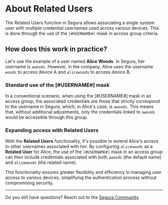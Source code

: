 # About Related Users

The Related Users function in Segura allows associating a single system user with multiple credential usernames used across various devices. This is done through the use of the `[#USERNAME#]` mask in access group criteria.

## **How does this work in practice?**

Let's use the example of a user named **Alice Woods**. In Segura, her username is `awoods`. However, in the company, Alice uses the username `woods` to access device A and `alicewoods` to access device B.

### **Standard use of the \[\#USERNAME\#\] mask**

In a conventional scenario, when using the \[\#USERNAME\#\] mask in an access group, the associated credentials are those that strictly correspond to the username in Segura, which, in Alice's case, is `awoods`. This means that, without additional adjustments, only the credentials linked to `awoods` would be accessible through this group.

### **Expanding access with Related Users**

With the **Related Users** functionality, it's possible to extend Alice's access to other usernames associated with her. By configuring `alicewoods` as a **Related User** for Alice, the use of the `[#USERNAME#]` mask in an access group can then include credentials associated with both `awoods` (the default name) and `alicewoods` (the related name).

This functionality ensures greater flexibility and efficiency in managing user access to various devices, simplifying the authentication process without compromising security.

---

Do you still have questions? Reach out to the [Segura Community](https://community.Segura.io/).
